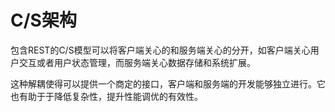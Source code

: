 # C/S架构

包含REST的C/S模型可以将客户端关心的和服务端关心的分开，如客户端关心用户交互或者用户状态管理，而服务端关心数据存储和系统扩展。

这种解耦使得可以提供一个商定的接口，客户端和服务端的开发能够独立进行。它也有助于于降低复杂性，提升性能调优的有效性。